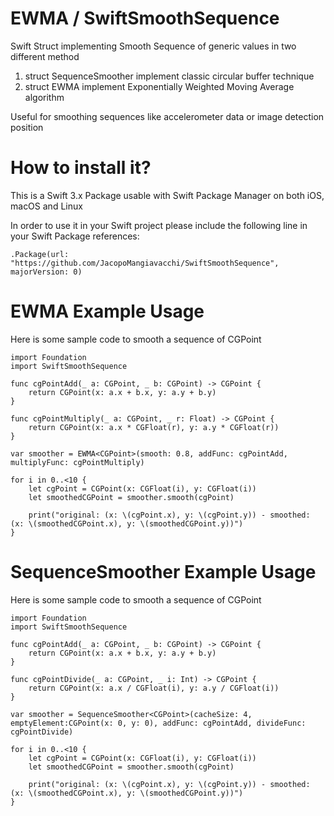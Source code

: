 # EWMA / SwiftSmoothSequence
Swift Struct implementing Smooth Sequence of generic values in two different method

1) struct SequenceSmoother<Element> implement classic circular buffer technique
2) struct EWMA<Element> implement Exponentially Weighted Moving Average algorithm

Useful for smoothing sequences like accelerometer data or image detection position

# How to install it?

This is a Swift 3.x Package usable with Swift Package Manager on both iOS, macOS and Linux

In order to use it in your Swift project please include the following line in your Swift Package references:

	.Package(url: "https://github.com/JacopoMangiavacchi/SwiftSmoothSequence", majorVersion: 0)


# EWMA Example Usage

Here is some sample code to smooth a sequence of CGPoint

    import Foundation
    import SwiftSmoothSequence

    func cgPointAdd(_ a: CGPoint, _ b: CGPoint) -> CGPoint {
        return CGPoint(x: a.x + b.x, y: a.y + b.y)
    }

    func cgPointMultiply(_ a: CGPoint, _ r: Float) -> CGPoint {
        return CGPoint(x: a.x * CGFloat(r), y: a.y * CGFloat(r))
    }

    var smoother = EWMA<CGPoint>(smooth: 0.8, addFunc: cgPointAdd, multiplyFunc: cgPointMultiply)

    for i in 0..<10 {
        let cgPoint = CGPoint(x: CGFloat(i), y: CGFloat(i))
        let smoothedCGPoint = smoother.smooth(cgPoint)

        print("original: (x: \(cgPoint.x), y: \(cgPoint.y)) - smoothed: (x: \(smoothedCGPoint.x), y: \(smoothedCGPoint.y))")
    }


# SequenceSmoother Example Usage

Here is some sample code to smooth a sequence of CGPoint

    import Foundation
    import SwiftSmoothSequence

    func cgPointAdd(_ a: CGPoint, _ b: CGPoint) -> CGPoint {
        return CGPoint(x: a.x + b.x, y: a.y + b.y)
    }

    func cgPointDivide(_ a: CGPoint, _ i: Int) -> CGPoint {
        return CGPoint(x: a.x / CGFloat(i), y: a.y / CGFloat(i))
    }

    var smoother = SequenceSmoother<CGPoint>(cacheSize: 4, emptyElement:CGPoint(x: 0, y: 0), addFunc: cgPointAdd, divideFunc: cgPointDivide)

    for i in 0..<10 {
        let cgPoint = CGPoint(x: CGFloat(i), y: CGFloat(i))
        let smoothedCGPoint = smoother.smooth(cgPoint)

        print("original: (x: \(cgPoint.x), y: \(cgPoint.y)) - smoothed: (x: \(smoothedCGPoint.x), y: \(smoothedCGPoint.y))")
    }


